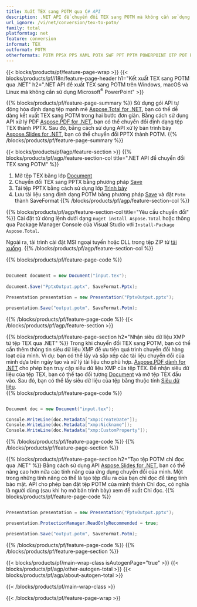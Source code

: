 ```yaml
---
title: Xuất TEX sang POTM qua C# API
description: .NET API để chuyển đổi TEX sang POTM mà không cần sử dụng Microsoft Word
url_ignore: /vi/net/conversion/tex-to-potm/
family: total
platformtag: net
feature: conversion
informat: TEX
outformat: POTM
otherformats: POTM PPSX PPS XAML POTX SWF PPT PPTM POWERPOINT OTP POT PPSM
---
```

{{< blocks/products/pf/feature-page-wrap >}}
{{< blocks/products/pf/i18n/feature-page-header h1="Kết xuất TEX sang POTM qua .NET" h2=".NET API để xuất TEX sang POTM trên Windows, macOS và Linux mà không cần sử dụng Microsoft<sup>&reg;</sup> PowerPoint" >}}

{{% blocks/products/pf/feature-page-summary %}}
Sử dụng gói API tự động hóa định dạng tệp mạnh mẽ [Aspose.Total for .NET](https://products.aspose.com/total/net/), bạn có thể dễ dàng kết xuất TEX sang POTM trong hai bước đơn giản. Bằng cách sử dụng API xử lý PDF [Aspose.PDF for .NET](https://products.aspose.com/pdf/net/), bạn có thể chuyển đổi định dạng tệp TEX thành PPTX. Sau đó, bằng cách sử dụng API xử lý bản trình bày [Aspose.Slides for .NET](https://products.aspose.com/slides/net/), bạn có thể chuyển đổi PPTX thành POTM.
{{% /blocks/products/pf/feature-page-summary  %}}

{{< blocks/products/pf/agp/feature-section >}}
{{% blocks/products/pf/agp/feature-section-col title=".NET API để chuyển đổi TEX sang POTM" %}}
1. Mở tệp TEX bằng lớp [Document](https://reference.aspose.com/pdf/net/aspose.pdf/document)
2. Chuyển đổi TEX sang PPTX bằng phương pháp [Save](https://reference.aspose.com/pdf/net/aspose.pdf.document/save/methods/5)
3. Tải tệp PPTX bằng cách sử dụng lớp [Trình bày](https://reference.aspose.com/slides/net/aspose.slides/presentation)
4. Lưu tài liệu sang định dạng POTM bằng phương pháp [Save](https://reference.aspose.com/slides/net/aspose.slides.presentation/save/methods/5) và đặt `Potm` thành SaveFormat
{{% /blocks/products/pf/agp/feature-section-col %}}

{{% blocks/products/pf/agp/feature-section-col title="Yêu cầu chuyển đổi" %}}
Cài đặt từ dòng lệnh dưới dạng ```nuget install Aspose.Total``` hoặc thông qua Package Manager Console của Visual Studio với ```Install-Package Aspose.Total```.

Ngoài ra, tải trình cài đặt MSI ngoại tuyến hoặc DLL trong tệp ZIP từ [tải xuống](https://releases.aspose.com/total/net).
{{% /blocks/products/pf/agp/feature-section-col %}}

{{% blocks/products/pf/feature-page-code %}}

```cs

Document document = new Document("input.tex");
 
document.Save("PptxOutput.pptx", SaveFormat.Pptx); 

Presentation presentation = new Presentation("PptxOutput.pptx");

presentation.Save("output.potm", SaveFormat.Potm);   
```

{{% /blocks/products/pf/feature-page-code %}}
{{< /blocks/products/pf/agp/feature-section >}}

{{% blocks/products/pf/feature-page-section  h2="Nhận siêu dữ liệu XMP từ tệp TEX qua .NET" %}}
Trong khi chuyển đổi TEX sang POTM, bạn có thể cần thêm thông tin siêu dữ liệu XMP để ưu tiên quá trình chuyển đổi hàng loạt của mình. Ví dụ: bạn có thể lấy và sắp xếp các tài liệu chuyển đổi của mình dựa trên ngày tạo và xử lý tài liệu cho phù hợp. [Aspose.PDF dành for .NET](https://products.aspose.com/pdf/net/) cho phép bạn truy cập siêu dữ liệu XMP của tệp TEX. Để nhận siêu dữ liệu của tệp TEX, bạn có thể tạo đối tượng [Document](https://reference.aspose.com/pdf/net/aspose.pdf/document) và mở tệp TEX đầu vào. Sau đó, bạn có thể lấy siêu dữ liệu của tệp bằng thuộc tính [Siêu dữ liệu](https://reference.aspose.com/pdf/net/aspose.pdf/document/properties/metadata).  
{{% blocks/products/pf/feature-page-code %}}

```cs

Document doc = new Document("input.tex");

Console.WriteLine(doc.Metadata["xmp:CreateDate"]);
Console.WriteLine(doc.Metadata["xmp:Nickname"]);
Console.WriteLine(doc.Metadata["xmp:CustomProperty"]);
```

{{% /blocks/products/pf/feature-page-code  %}}
{{% /blocks/products/pf/feature-page-section %}}

{{% blocks/products/pf/feature-page-section  h2="Tạo tệp POTM chỉ đọc qua .NET" %}}
Bằng cách sử dụng API [Aspose.Slides for .NET](https://products.aspose.com/slides/net/), bạn có thể nâng cao hơn nữa các tính năng của ứng dụng chuyển đổi của mình. Một trong những tính năng có thể là tạo tệp đầu ra của bạn chỉ đọc để tăng tính bảo mật. API cho phép bạn đặt tệp POTM của mình thành Chỉ đọc, có nghĩa là người dùng (sau khi họ mở bản trình bày) xem đề xuất Chỉ đọc. 
{{% blocks/products/pf/feature-page-code %}}

```cs

Presentation presentation = new Presentation("PptxOutput.pptx");

presentation.ProtectionManager.ReadOnlyRecommended = true;

presentation.Save("output.potm", SaveFormat.Potm);     
```

{{% /blocks/products/pf/feature-page-code  %}}
{{% /blocks/products/pf/feature-page-section %}}

{{< blocks/products/pf/main-wrap-class isAutogenPage="true" >}}
{{< blocks/products/pf/agp/other-autogen-total >}}
{{< blocks/products/pf/agp/about-autogen-total >}}

{{< /blocks/products/pf/main-wrap-class >}}

{{< /blocks/products/pf/feature-page-wrap >}}